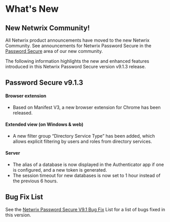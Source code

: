 # What's New

## New Netwrix Community!

All Netwrix product announcements have moved to the new Netwrix Community. See announcements for
Netwrix Password Secure in the
[Password Secure](https://community.netwrix.com/c/password-secure/announcements/122) area of our new
community.

The following information highlights the new and enhanced features introduced in this Netwrix
Password Secure version v9.1.3 release.

## Password Secure v9.1.3

#### Browser extension

- Based on Manifest V3, a new browser extension for Chrome has been released.

#### Extended view (on Windows & web)

- A new filter group “Directory Service Type” has been added, which allows explicit filtering by
  users and roles from directory services.

#### Server

- The alias of a database is now displayed in the Authenticator app if one is configured, and a new
  token is generated.
- The session timeout for new databases is now set to 1 hour instead of the previous 6 hours.

## Bug Fix List

See the
[Netwrix Password Secure V9.1 Bug Fix](https://helpcenter.netwrix.com/bundle/PasswordSecure_9.1_ReleaseNotes/resource/Netwrix_PasswordSecure_9.1_BugFixList.pdf)
List for a list of bugs fixed in this version.
